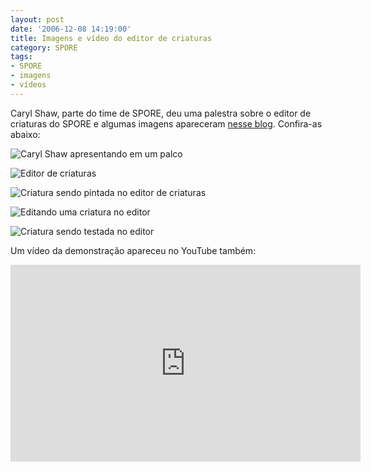```yaml
---
layout: post
date: '2006-12-08 14:19:00'
title: Imagens e vídeo do editor de criaturas
category: SPORE
tags:
- SPORE
- imagens
- vídeos
---
```

Caryl Shaw, parte do time de SPORE, deu uma palestra sobre o editor de criaturas do SPORE e algumas imagens apareceram [nesse blog](http://voyager.blogs.com/voyeurism/2006/12/spore_in_spore.html). Confira-as abaixo:

![Caryl Shaw apresentando em um palco](https://i.imgur.com/MKmnIr2.jpg)

![Editor de criaturas](https://i.imgur.com/lJBqyi6.jpg)

![Criatura sendo pintada no editor de criaturas](https://i.imgur.com/B6AgrhG.jpg)

![Editando uma criatura no editor](https://i.imgur.com/x7NKGiB.jpg)

![Criatura sendo testada no editor](https://i.imgur.com/dMw966E.jpg)

Um vídeo da demonstração apareceu no YouTube também:

<iframe width="560" height="315" src="https://www.youtube.com/embed/RVY7Rj2ucx8" frameborder="0" allow="accelerometer; autoplay; encrypted-media; gyroscope; picture-in-picture" allowfullscreen></iframe>

